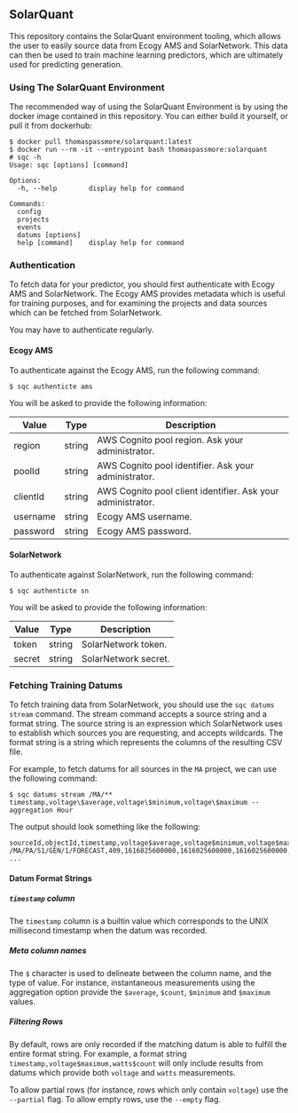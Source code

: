 ## SolarQuant

This repository contains the SolarQuant environment tooling, which allows
the user to easily source data from Ecogy AMS and SolarNetwork. This data
can then be used to train machine learning predictors, which are ultimately
used for predicting generation.

### Using The SolarQuant Environment

The recommended way of using the SolarQuant Environment is by using the
docker image contained in this repository. You can either build it yourself,
or pull it from dockerhub:

```shell
$ docker pull thomaspassmore/solarquant:latest
$ docker run --rm -it --entrypoint bash thomaspassmore:solarquant
# sqc -h
Usage: sqc [options] [command]

Options:
  -h, --help        display help for command

Commands:
  config
  projects
  events
  datums [options]
  help [command]    display help for command
```

### Authentication

To fetch data for your predictor, you should first authenticate with Ecogy
AMS and SolarNetwork. The Ecogy AMS provides metadata which is useful for
training purposes, and for examining the projects and data sources which
can be fetched from SolarNetwork.

You may have to authenticate regularly.

#### Ecogy AMS

To authenticate against the Ecogy AMS, run the following command:

```shell
$ sqc authenticte ams
```

You will be asked to provide the following information:

| Value    | Type   | Description                                                 |
|----------|--------|-------------------------------------------------------------|
| region   | string | AWS Cognito pool region. Ask your administrator.            |
| poolId   | string | AWS Cognito pool identifier. Ask your administrator.        |
| clientId | string | AWS Cognito pool client identifier. Ask your administrator. |
| username | string | Ecogy AMS username.                                         |
| password | string | Ecogy AMS password.                                         |

#### SolarNetwork

To authenticate against SolarNetwork, run the following command:

```shell
$ sqc authenticte sn
```

You will be asked to provide the following information:

| Value  | Type   | Description          |
|--------|--------|----------------------|
| token  | string | SolarNetwork token.  |
| secret | string | SolarNetwork secret. |

### Fetching Training Datums

To fetch training data from SolarNetwork, you should use the `sqc datums stream` command.
The stream command accepts a source string and a format string. The source string is
an expression which SolarNetwork uses to establish which sources you are requesting,
and accepts wildcards. The format string is a string which represents the columns of
the resulting CSV file.

For example, to fetch datums for all sources in the `MA` project, we can use the following
command:

```shell
$ sqc datums stream /MA/** timestamp,voltage\$average,voltage\$minimum,voltage\$maximum --aggregation Hour
```

The output should look something like the following:

```
sourceId,objectId,timestamp,voltage$average,voltage$minimum,voltage$maximum
/MA/PA/S1/GEN/1/FORECAST,409,1616025600000,1616025600000,1616025600000,1616025600000
...
```

#### Datum Format Strings

##### `timestamp` column

The `timestamp` column is a builtin value which corresponds to the UNIX millisecond timestamp when
the datum was recorded.

##### Meta column names

The `$` character is used to delineate between the column name, and the type of value.
For instance, instantaneous measurements using the aggregation option provide the `$average`,
`$count`, `$minimum` and `$maximum` values.

##### Filtering Rows

By default, rows are only recorded if the matching datum is able to fulfill the entire format
string. For example, a format string `timestamp,voltage$maximum,watts$count` will only include
results from datums which provide both `voltage` and `watts` measurements.

To allow partial rows (for instance, rows which only contain `voltage`) use the `--partial` flag.
To allow empty rows, use the `--empty` flag.
